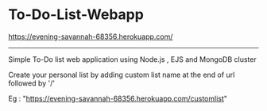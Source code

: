 # To-Do-List-Webapp

https://evening-savannah-68356.herokuapp.com/
<hr>

Simple To-Do list web application using Node.js , EJS and MongoDB cluster

Create your personal list by adding custom list name at the end of url followed by '/'

Eg : "https://evening-savannah-68356.herokuapp.com/customlist"
